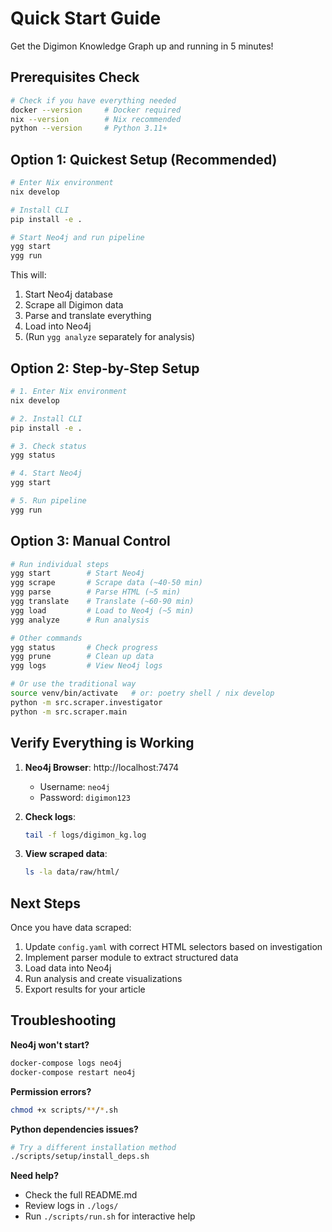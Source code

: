 # Quick Start Guide

Get the Digimon Knowledge Graph up and running in 5 minutes!

## Prerequisites Check

```bash
# Check if you have everything needed
docker --version     # Docker required
nix --version        # Nix recommended
python --version     # Python 3.11+
```

## Option 1: Quickest Setup (Recommended)

```bash
# Enter Nix environment
nix develop

# Install CLI 
pip install -e .

# Start Neo4j and run pipeline
ygg start
ygg run
```

This will:
1. Start Neo4j database
2. Scrape all Digimon data
3. Parse and translate everything
4. Load into Neo4j
5. (Run `ygg analyze` separately for analysis)

## Option 2: Step-by-Step Setup

```bash
# 1. Enter Nix environment
nix develop

# 2. Install CLI
pip install -e .

# 3. Check status
ygg status

# 4. Start Neo4j
ygg start

# 5. Run pipeline
ygg run
```

## Option 3: Manual Control

```bash
# Run individual steps
ygg start        # Start Neo4j
ygg scrape       # Scrape data (~40-50 min)
ygg parse        # Parse HTML (~5 min)
ygg translate    # Translate (~60-90 min)  
ygg load         # Load to Neo4j (~5 min)
ygg analyze      # Run analysis

# Other commands
ygg status       # Check progress
ygg prune        # Clean up data
ygg logs         # View Neo4j logs

# Or use the traditional way
source venv/bin/activate   # or: poetry shell / nix develop
python -m src.scraper.investigator
python -m src.scraper.main
```

## Verify Everything is Working

1. **Neo4j Browser**: http://localhost:7474
   - Username: `neo4j`
   - Password: `digimon123`

2. **Check logs**:
   ```bash
   tail -f logs/digimon_kg.log
   ```

3. **View scraped data**:
   ```bash
   ls -la data/raw/html/
   ```

## Next Steps

Once you have data scraped:

1. Update `config.yaml` with correct HTML selectors based on investigation
2. Implement parser module to extract structured data
3. Load data into Neo4j
4. Run analysis and create visualizations
5. Export results for your article

## Troubleshooting

**Neo4j won't start?**
```bash
docker-compose logs neo4j
docker-compose restart neo4j
```

**Permission errors?**
```bash
chmod +x scripts/**/*.sh
```

**Python dependencies issues?**
```bash
# Try a different installation method
./scripts/setup/install_deps.sh
```

**Need help?**
- Check the full README.md
- Review logs in `./logs/`
- Run `./scripts/run.sh` for interactive help